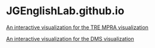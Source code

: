 # JGEnglishLab.github.io
 


[An interactive visualization for the TRE MPRA visualization](https://jgenglishlab.github.io/mpra_vis.html)

[An interactive visualization for the DMS visualization](https://jgenglishlab.github.io/dms_vis.html)


